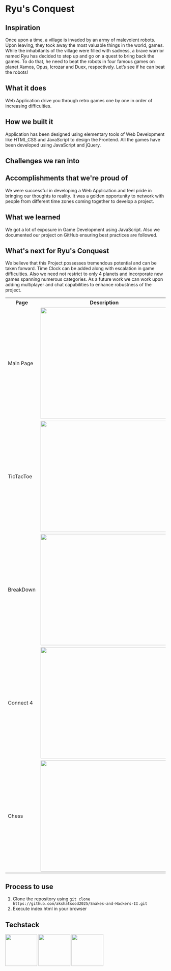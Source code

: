 # Ryu's Conquest

## Inspiration

Once upon a time, a village is invaded by an army of malevolent robots. Upon leaving, they took away the most valuable things in the world, games. While the inhabitants of the village were filled with sadness, a brave warrior named Ryu has decided to step up and go on a quest to bring back the games. To do that, he need to beat the robots in four famous games on planet Xamos, Opus, Icrozar and Duex, respectively. Let’s see if he can beat the robots!

## What it does

Web Application drive you through retro games one by one in order of increasing difficulties.

## How we built it

Application has been designed using elementary tools of Web Development like HTML,CSS and JavaScript to design the Frontend. All the games have been developed using JavaScript and jQuery.

## Challenges we ran into



## Accomplishments that we're proud of

We were successful in developing a Web Application and feel pride in bringing our thoughts to reality. It was a golden opportunity to network with people from different time zones coming together to develop a project.

## What we learned

We got a lot of exposure in Game Development using JavaScript. Also we documented our project on GitHub ensuring best practices are followed. 

## What's next for Ryu's Conquest

We believe that this Project possesses tremendous potential and can be taken forward. Time Clock can be added along with escalation in game difficulties. Also we need not restrict to only 4 planets and incorporate new games spanning numerous categories. As a future work we can work upon adding multiplayer and chat capabilities to enhance robustness of the project.



<table>
  <tr>
    <th>Page</th>
    <th>Description</th>
  </tr>
  <tr>
    <td>Main Page</td>
    <td><img src="https://user-images.githubusercontent.com/56976049/184529124-101a47cb-59d9-485f-9a90-57e80b01cecb.png" width="400" height="350"></td>
  </tr>
  <tr>
    <td>TicTacToe</td>
    <td><img src="https://user-images.githubusercontent.com/56976049/184529134-811264df-fc01-433d-96c9-bb06fc559a18.png" width="400" height="350"></td>
  </tr>
  <tr>
    <td>BreakDown</td>
    <td><img src="https://user-images.githubusercontent.com/56976049/184529142-40373a3b-b94c-458b-bd49-71fdf7e0ea0a.png" width="400" height="350"></td>
  </tr>
  <tr>
    <td>Connect 4</td>
    <td><img src="https://user-images.githubusercontent.com/56976049/184529148-8fe91d60-2388-4561-ade8-b01e04e354c2.png" width="400" height="350"></td>
  </tr>
  <tr>
    <td>Chess</td>
    <td><img src="https://user-images.githubusercontent.com/56976049/184529152-2e863339-1551-41b0-a349-892a6141ac36.png" width="400" height="350"></td>
  </tr>
</table>


## Process to use
1. Clone the repository using `git clone https://github.com/akshatsood2025/Snakes-and-Hackers-II.git`
2. Execute index.html in your browser

## Techstack
<code><img height="100" src="https://freeiconshop.com/wp-content/uploads/edd/html-outline.png"></code>
<code><img height="100" src="https://cdn-icons-png.flaticon.com/512/919/919826.png"></code>
<code><img height="100" src="https://icon-library.com/images/javascript-icon-png/javascript-icon-png-23.jpg"></code>
